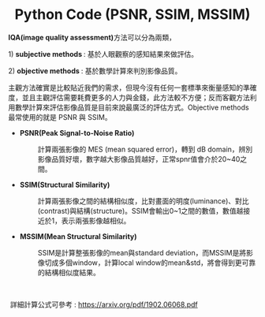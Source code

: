 <h1 style="text-align: center;"><strong>Python Code (PSNR, SSIM, MSSIM)</strong></h1>
<p><strong>IQA(image quality assessment)</strong>方法可以分為兩類，</p>
<p>1) <strong>subjective methods&nbsp;</strong>: 基於人眼觀察的感知結果來做評估。</p>
<p>2) <strong>objective methods&nbsp;</strong>: 基於數學計算來判別影像品質。</p>
<p>主觀方法確實是比較貼近我們的需求，但現今沒有任何一套標準來衡量感知的準確度，並且主觀評估需要耗費更多的人力與金錢，此方法較不方便；反而客觀方法利用數學計算來評估影像品質是目前來說最廣泛的評估方式。Objective methods 最常使用的就是 PSNR 與 SSIM。</p>
<ul>
<li><strong>PSNR(Peak Signal-to-Noise Ratio)</strong></li>
</ul>
<p style="padding-left: 60px;">計算兩張影像的 MES (mean squared error)，轉到 dB domain，辨別影像品質好壞，數字越大影像品質越好，正常spnr值會介於20~40之間。</p>
<ul>
<li><strong>SSIM(Structural Similarity)</strong></li>
</ul>
<p style="padding-left: 60px;">計算兩張影像之間的結構相似度，比對畫面的明度(luminance)、對比(contrast)與結構(structure)。SSIM會輸出0~1之間的數值，數值越接近於1，表示兩張影像越相似。</p>
<ul>
<li><strong>MSSIM(Mean Structural Similarity)</strong></li>
</ul>
<p style="padding-left: 60px;">SSIM是計算整張影像的mean與standard deviation，而MSSIM是將影像切成多個window，計算local window的mean&amp;std，將會得到更可靠的結構相似度結果。</p>
<p>&nbsp;</p>
<p>&nbsp;詳細計算公式可參考 :&nbsp;<a href="https://arxiv.org/pdf/1902.06068.pdf">https://arxiv.org/pdf/1902.06068.pdf</a></p>
<p>&nbsp;</p>
